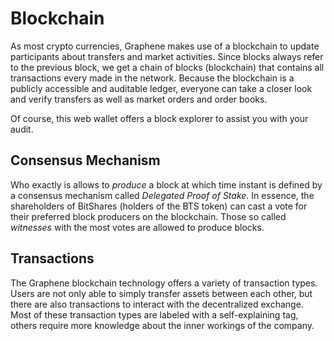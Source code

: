# Blockchain

As most crypto currencies, Graphene makes use of a blockchain to update participants about transfers and market activities. Since blocks always refer to the previous block, we get a chain of blocks (blockchain) that contains all transactions every made in the network. Because the blockchain is a publicly accessible and auditable ledger, everyone can take a closer look and verify transfers as well as market orders and order books.

Of course, this web wallet offers a block explorer to assist you with your audit.

## Consensus Mechanism

Who exactly is allows to *produce* a block at which time instant is defined by a consensus mechanism called *Delegated Proof of Stake*. In essence, the shareholders of BitShares (holders of the BTS token) can cast a vote for their preferred block producers on the blockchain. Those so called *witnesses* with the most votes are allowed to produce blocks.

## Transactions

The Graphene blockchain technology offers a variety of transaction types. Users are not only able to simply transfer assets between each other, but there are also transactions to interact with the decentralized exchange. Most of these transaction types are labeled with a self-explaining tag, others require more knowledge about the inner workings of the company.